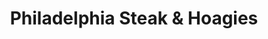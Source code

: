 ---
title: Philadelphia Steak & Hoagies
lng: -76.9602987
lat: 40.2374764
color: '#31225D'
type: Subs and Sandwiches
address: 4401 Carlisle Pike, Camp Hill, PA 17011
tags: 
  - cheesesteaks
---